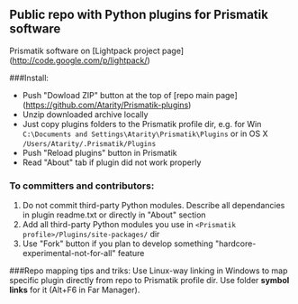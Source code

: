 Public repo with Python plugins for Prismatik software
-------------

Prismatik software on [Lightpack project page] (http://code.google.com/p/lightpack/)

###Install:
* Push "Dowload ZIP" button at the top of [repo main page] (https://github.com/Atarity/Prismatik-plugins)
* Unzip downloaded archive locally
* Just copy plugins folders to the Prismatik profile dir, e.g. for Win `C:\Documents and Settings\Atarity\Prismatik\Plugins` or in OS X `/Users/Atarity/.Prismatik/Plugins`
* Push "Reload plugins" button in Prismatik
* Read "About" tab if plugin did not work properly

### To committers and contributors:
1. Do not commit third-party Python modules. Describe all dependancies in plugin readme.txt or directly in "About" section
2. Add all third-party Python modules you use in `<Prismatik profile>/Plugins/site-packages/` dir
3. Use "Fork" button if you plan to develop something "hardcore-experimental-not-for-all" feature

###Repo mapping tips and triks:
Use Linux-way linking in Windows to map specific plugin directly from repo to Prismatik profile dir. Use folder **symbol links** for it (Alt+F6 in Far Manager).
